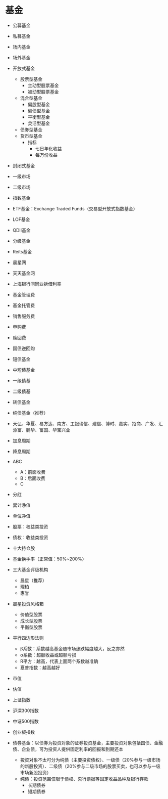# 基金



* 公募基金
* 私募基金



* 场内基金
* 场外基金



* 开放式基金
  * 股票型基金
    * 主动型股票基金
    * 被动型股票基金
  * 混合型基金
    * 偏股型基金
    * 偏债型基金
    * 平衡型基金
    * 灵活型基金
  * 债券型基金
  * 货币型基金
    * 指标
      * 七日年化收益
      * 每万份收益
* 封闭式基金



* 一级市场
* 二级市场



* 指数基金
* ETF基金：Exchange Traded Funds（交易型开放式指数基金）
* LOF基金
* QDII基金
* 分级基金
* Reits基金



* 晨星网

* 天天基金网
* 上海银行间同业拆借利率



* 基金管理费
* 基金托管费
* 销售服务费
* 申购费
* 赎回费



* 国债逆回购



* 短债基金
* 中短债基金



* 一级债基
* 二级债基
* 转债基金
* 纯债基金（推荐）



* 天弘、华夏、易方达、南方、工银瑞信、建信、博时、嘉实、招商、广发、汇添富、鹏华、富国、华宝兴业



* 加息周期
* 降息周期



* ABC

  * A：前面收费
  * B：后面收费
  * C

  

* 分红



* 累计净值
* 单位净值



* 股票：权益类投资
* 债权：收益类投资



* 十大持仓股
* 基金换手率（正常值：50%~200%）



* 三大基金评级机构
  * 晨星（推荐）
  * 理柏
  * 惠誉



* 晨星投资风格箱
  * 价值型股票
  * 成长型股票
  * 平衡型股票



* 平行四边形法则
  * β系数：系数越高基金随市场涨跌幅度越大，反之亦然
  * α系数：超额收益或超额亏损
  * R平方：越高，代表上面两个系数越准确
  * 夏普指数：越高越好



* 市值
* 估值



* 上证指数
* 沪深300指数
* 中证500指数
* 创业板指数



* 债券基金：以债券为投资对象的证券投资基金，主要投资对象包括国债、金融债、企业债，可为投资人提供固定利率的回报和到期还本
  * 投资对象不太可分为纯债（主要投资债权）、一级债（20%参与一级市场的新股投资）、二级债（20%参与二级市场的股票买卖，也可以参与一级市场新股投资）
  * 纯债：投资范围仅限于债权、央行票据等固定收益品种及银行存款
    * 长期债券
    * 短期债券